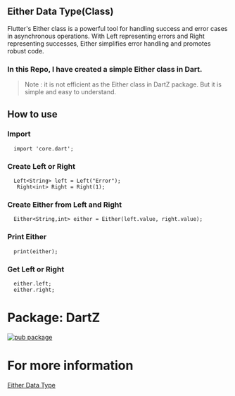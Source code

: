 ## Either Data Type(Class)
Flutter's Either class is a powerful tool for handling success and error cases in asynchronous operations. With Left representing errors and Right representing successes, Either simplifies error handling and promotes robust code.
### In this Repo, I have created a simple Either class in Dart.
> Note : it is not efficient as the Either class in DartZ package. But it is simple and easy to understand.

## How to use
### Import
```
  import 'core.dart';
```
### Create Left or Right
```
  Left<String> left = Left("Error");
   Right<int> Right = Right(1);
```
### Create Either from Left and Right
```
  Either<String,int> either = Either(left.value, right.value);
```
###  Print Either
```
  print(either);
```
###  Get Left or Right
```
  either.left;
  either.right;
```

# Package: DartZ
[![pub package](https://img.shields.io/pub/v/dartz.svg)](https://pub.dartlang.org/packages/dartz)

# For more information
[Either Data Type](https://pub.dev/documentation/dartz/latest/dartz/Either-class.html)